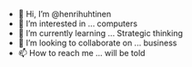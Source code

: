 - 👋 Hi, I’m @henrihuhtinen
- 👀 I’m interested in ... computers
- 🌱 I’m currently learning ... Strategic thinking
- 💞️ I’m looking to collaborate on ... business
- 📫 How to reach me ... will be told

<!---
henrihuhtinen/henrihuhtinen is a ✨ special ✨ repository because its `README.md` (this file) appears on your GitHub profile.
You can click the Preview link to take a look at your changes.
--->

